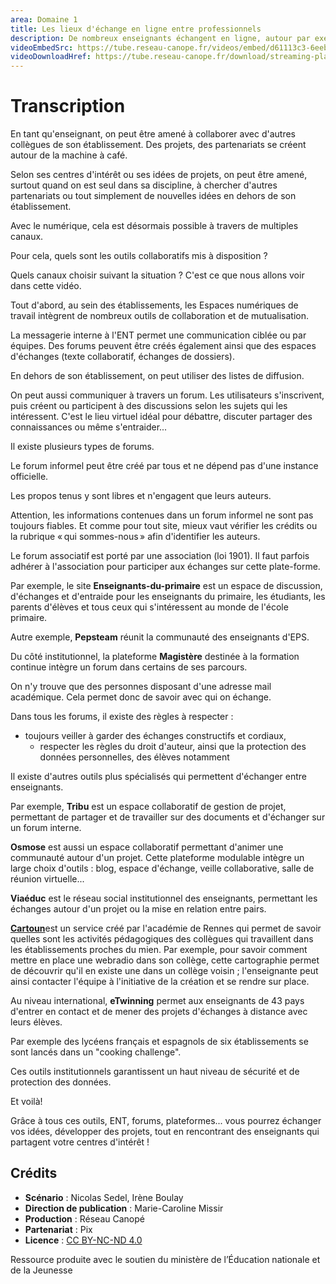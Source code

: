 ```yaml
---
area: Domaine 1
title: Les lieux d'échange en ligne entre professionnels
description: De nombreux enseignants échangent en ligne, autour par exemple d'activités, de conseils pratiques ou encore d'idées de projet. Voici dans cette vidéo quelques lieux d'échange en ligne qui peuvent vous intéresser !
videoEmbedSrc: https://tube.reseau-canope.fr/videos/embed/d61113c3-6eeb-479b-a68a-3788e7b60be4
videoDownloadHref: https://tube.reseau-canope.fr/download/streaming-playlists/hls/videos/d61113c3-6eeb-479b-a68a-3788e7b60be4-1080-fragmented.mp4
---
```


# Transcription

En tant qu'enseignant, on peut être amené à collaborer avec d'autres collègues de son établissement.
 Des projets, des partenariats se créent autour de la machine à café.

Selon ses centres d'intérêt ou ses idées de projets, on peut être amené, surtout quand on est seul dans sa discipline, à chercher d'autres partenariats ou tout simplement de nouvelles idées en dehors de son établissement.

Avec le numérique, cela est désormais possible à travers de multiples canaux.

Pour cela, quels sont les outils collaboratifs mis à disposition ?

Quels canaux choisir suivant la situation ?
 C'est ce que nous allons voir dans cette vidéo.

Tout d'abord, au sein des établissements, les Espaces numériques de travail intègrent de nombreux outils de collaboration et de mutualisation.

La messagerie interne à l'ENT permet une communication ciblée ou par équipes. Des forums peuvent être créés également ainsi que des espaces d'échanges (texte collaboratif, échanges de dossiers).

En dehors de son établissement, on peut utiliser des listes de diffusion.

On peut aussi communiquer à travers un forum. Les utilisateurs s'inscrivent, puis créent ou participent à des discussions selon les sujets qui les intéressent. C'est le lieu virtuel idéal pour débattre, discuter partager des connaissances ou même s'entraider...

Il existe plusieurs types de forums.

Le forum informel peut être créé par tous et ne dépend pas d'une instance officielle.

Les propos tenus y sont libres et n'engagent que leurs auteurs.

Attention, les informations contenues dans un forum informel ne sont pas toujours fiables. Et comme pour tout site, mieux vaut vérifier les crédits ou la rubrique « qui sommes-nous » afin d'identifier les auteurs.

Le forum associatif est porté par une association (loi 1901). Il faut parfois adhérer à l'association pour participer aux échanges sur cette plate-forme.

Par exemple, le site **Enseignants-du-primaire** est un espace de discussion, d'échanges et d'entraide pour les enseignants du primaire, les étudiants, les parents d'élèves et tous ceux qui s'intéressent au monde de l'école primaire.

Autre exemple, **Pepsteam** réunit la communauté des enseignants d'EPS.

Du côté institutionnel, la plateforme **Magistère** destinée à la formation continue intègre un forum dans certains de ses parcours.

On n'y trouve que des personnes disposant d'une adresse mail académique. Cela permet donc de savoir avec qui on échange.

Dans tous les forums, il existe des règles à respecter :

- toujours veiller à garder des échanges constructifs et cordiaux,
  - respecter les règles du droit d'auteur, ainsi que la protection des données personnelles, des élèves notamment

Il existe d'autres outils plus spécialisés qui permettent d'échanger entre enseignants.

Par exemple, **Tribu** est un espace collaboratif de gestion de projet, permettant de partager et de travailler sur des documents et d'échanger sur un forum interne.

**Osmose** est aussi un espace collaboratif permettant d'animer une communauté autour d'un projet. Cette plateforme modulable intègre un large choix d'outils : blog, espace d'échange, veille collaborative, salle de réunion virtuelle...

**Viaéduc** est le réseau social institutionnel des enseignants, permettant les échanges autour d'un projet ou la mise en relation entre pairs.


[**Cartoun**](https://cartoun.education.fr/)est un service créé par l'académie de Rennes qui permet de savoir quelles sont les activités pédagogiques des collègues qui travaillent dans les établissements proches du mien. Par exemple, pour savoir comment mettre en place une webradio dans son collège, cette cartographie permet de découvrir qu'il en existe une dans un collège voisin ; l'enseignante peut ainsi contacter l'équipe à l'initiative de la création et se rendre sur place.

Au niveau international, **eTwinning** permet aux enseignants de 43 pays d'entrer en contact et de mener des projets d'échanges à distance avec leurs élèves.

Par exemple des lycéens français et espagnols de six établissements se sont lancés dans un "cooking challenge".

Ces outils institutionnels garantissent un haut niveau de sécurité et de protection des données.

Et voilà!

Grâce à tous ces outils, ENT, forums, plateformes...  vous pourrez échanger vos idées, développer des projets, tout en rencontrant des enseignants qui partagent votre centres d'intérêt !

## Crédits

- **Scénario** : Nicolas Sedel, Irène Boulay
- **Direction de publication** : Marie-Caroline Missir
- **Production** : Réseau Canopé
- **Partenariat** : Pix
- **Licence** : [CC BY-NC-ND 4.0](https://creativecommons.org/licenses/by-nc-nd/4.0/deed.fr)

Ressource produite avec le soutien du ministère de l’Éducation nationale et de la Jeunesse
